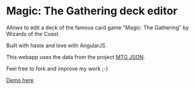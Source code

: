 # Magic: The Gathering deck editor

Allows to edit a deck of the famous card game "Magic: The Gathering" by Wizards of the Coast.

Built with haste and love with AngularJS.

This webapp uses the data from the project [MTG JSON](https://github.com/mtgjson/mtgjson).

Feel free to fork and improve my work ;-)

[Demo here](http://soks.fr/mtg/editor)
